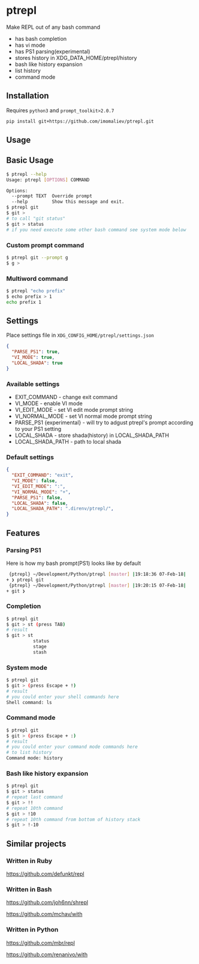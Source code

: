 # ptrepl

Make REPL out of any bash command

 - has bash completion
 - has vi mode
 - has PS1 parsing(experimental)
 - stores history in XDG_DATA_HOME/ptrepl/history
 - bash like history expansion
 - list history
 - command mode

## Installation
Requires `python3` and `prompt_toolkit>2.0.7`
```bash
pip install git+https://github.com/imomaliev/ptrepl.git
```

## Usage
## Basic Usage
```bash
$ ptrepl --help
Usage: ptrepl [OPTIONS] COMMAND

Options:
  --prompt TEXT  Override prompt
  --help         Show this message and exit.
$ ptrepl git
$ git >
# to call "git status"
$ git > status
# if you need execute some other bash command see system mode below
```

### Custom prompt command
```bash
$ ptrepl git --prompt g
$ g >
```

### Multiword command
```bash
$ ptrepl "echo prefix"
$ echo prefix > 1
echo prefix 1
```

## Settings
Place settings file in `XDG_CONFIG_HOME/ptrepl/settings.json`

```json
{
  "PARSE_PS1": true,
  "VI_MODE": true,
  "LOCAL_SHADA": true
}
```
### Available settings
 - EXIT_COMMAND - change exit command
 - VI_MODE - enable VI mode
 - VI_EDIT_MODE - set VI edit mode prompt string
 - VI_NORMAL_MODE - set VI normal mode prompt string
 - PARSE_PS1 {experimental} - will try to adgust ptrepl's prompt according to your PS1 setting
 - LOCAL_SHADA - store shada(history) in LOCAL_SHADA_PATH
 - LOCAL_SHADA_PATH - path to local shada

### Default settings
```json
{
  "EXIT_COMMAND": "exit",
  "VI_MODE": false,
  "VI_EDIT_MODE": ":",
  "VI_NORMAL_MODE": "+",
  "PARSE_PS1": false,
  "LOCAL_SHADA": false,
  "LOCAL_SHADA_PATH": ".direnv/ptrepl/",
}
```

## Features

### Parsing PS1
Here is how my bash prompt(PS1) looks like by default
```bash
 {ptrepl} ~/Development/Python/ptrepl [master] |19:18:36 07-Feb-18|
+ ❯ ptrepl git
 {ptrepl} ~/Development/Python/ptrepl [master] |19:20:15 07-Feb-18|
+ git ❯
```
### Completion
```bash
$ ptrepl git
$ git > st (press TAB)
# result
$ git > st
          status
          stage
          stash
```

### System mode
```bash
$ ptrepl git
$ git > (press Escape + !)
# result
# you could enter your shell commands here
Shell command: ls
```

### Command mode
```bash
$ ptrepl git
$ git > (press Escape + :)
# result
# you could enter your command mode commands here
# to list history
Command mode: history
```

### Bash like history expansion
```bash
$ ptrepl git
$ git > status
# repeat last command
$ git > !!
# repeat 10th command
$ git > !10
# repeat 10th command from bottom of history stack
$ git > !-10
```

## Similar projects
### Written in Ruby
https://github.com/defunkt/repl

### Written in Bash
https://github.com/joh6nn/shrepl

https://github.com/mchav/with

### Written in Python
https://github.com/mbr/repl

https://github.com/renanivo/with
